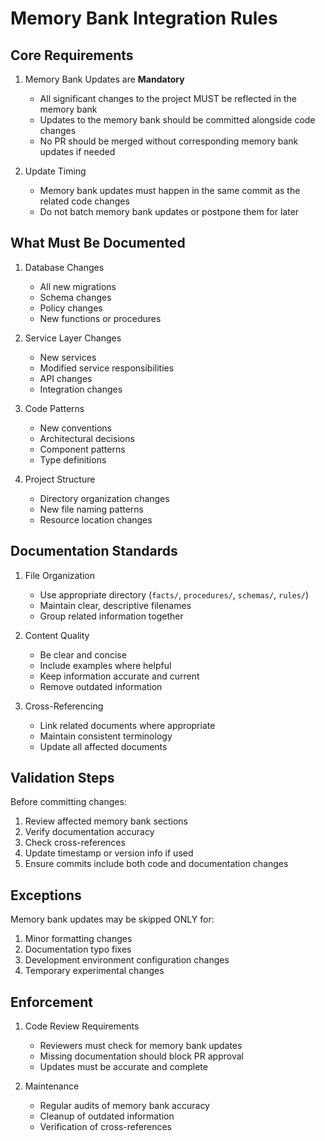 # Memory Bank Integration Rules

## Core Requirements

1. Memory Bank Updates are **Mandatory**
   - All significant changes to the project MUST be reflected in the memory bank
   - Updates to the memory bank should be committed alongside code changes
   - No PR should be merged without corresponding memory bank updates if needed

2. Update Timing
   - Memory bank updates must happen in the same commit as the related code changes
   - Do not batch memory bank updates or postpone them for later

## What Must Be Documented

1. Database Changes
   - All new migrations
   - Schema changes
   - Policy changes
   - New functions or procedures

2. Service Layer Changes
   - New services
   - Modified service responsibilities
   - API changes
   - Integration changes

3. Code Patterns
   - New conventions
   - Architectural decisions
   - Component patterns
   - Type definitions

4. Project Structure
   - Directory organization changes
   - New file naming patterns
   - Resource location changes

## Documentation Standards

1. File Organization
   - Use appropriate directory (`facts/`, `procedures/`, `schemas/`, `rules/`)
   - Maintain clear, descriptive filenames
   - Group related information together

2. Content Quality
   - Be clear and concise
   - Include examples where helpful
   - Keep information accurate and current
   - Remove outdated information

3. Cross-Referencing
   - Link related documents where appropriate
   - Maintain consistent terminology
   - Update all affected documents

## Validation Steps

Before committing changes:

1. Review affected memory bank sections
2. Verify documentation accuracy
3. Check cross-references
4. Update timestamp or version info if used
5. Ensure commits include both code and documentation changes

## Exceptions

Memory bank updates may be skipped ONLY for:
1. Minor formatting changes
2. Documentation typo fixes
3. Development environment configuration changes
4. Temporary experimental changes

## Enforcement

1. Code Review Requirements
   - Reviewers must check for memory bank updates
   - Missing documentation should block PR approval
   - Updates must be accurate and complete

2. Maintenance
   - Regular audits of memory bank accuracy
   - Cleanup of outdated information
   - Verification of cross-references
